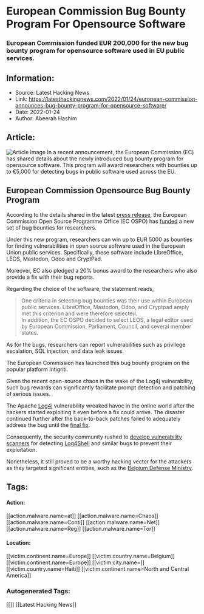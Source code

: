 # European Commission Bug Bounty Program For Opensource Software
### European Commission funded EUR 200,000 for the new bug bounty program for opensource software used in EU public services.

## Information:
+ Source: Latest Hacking News
+ Link: https://latesthackingnews.com/2022/01/24/european-commission-announces-bug-bounty-program-for-opensource-software/
+ Date: 2022-01-24
+ Author: Abeerah Hashim


## Article:
![Article Image](https://latesthackingnews.com/wp-content/uploads/2016/11/bug-bounty.png)
 In a recent announcement, the European Commission (EC) has shared details about the newly introduced bug bounty program for opensource software. This program will award researchers with bounties up to €5,000 for detecting bugs in public software used across the EU.

 European Commission Opensource Bug Bounty Program
-------------------------------------------------

 According to the details shared in the latest [press release](https://ec.europa.eu/info/news/european-commissions-open-source-programme-office-starts-bug-bounties-2022-jan-19_en), the European Commission Open Source Programme Office (EC OSPO) has [funded](https://latesthackingnews.com/2019/01/06/eu-attributes-1-million-to-fund-fossa-bug-bounty-programme/) a new set of bug bounties for researchers.

 Under this new program, researchers can win up to EUR 5000 as bounties for finding vulnerabilities in open source software used in the European Union public services. Specifically, these software include LibreOffice, LEOS, Mastodon, Odoo and CryptPad.

 Moreover, EC also pledged a 20% bonus award to the researchers who also provide a fix with their bug reports.

 Regarding the choice of the software, the statement reads,

 
> One criteria in selecting bug bounties was their use within European public services. LibreOffice, Mastodon, Odoo, and Cryptpad amply met this criterion and were therefore selected.  
>  In addition, the EC OSPO decided to select LEOS, a legal editor used by European Commission, Parliament, Council, and several member states.
> 
> 

 As for the bugs, researchers can report vulnerabilities such as privilege escalation, SQL injection, and data leak issues.

 The European Commission has launched this bug bounty program on the popular platform Intigriti.

 Given the recent open-source chaos in the wake of the Log4j vulnerability, such bug rewards can significantly facilitate prompt detection and patching of serious issues.

 The Apache [Log4j](https://latesthackingnews.com/?s=log4j) vulnerability wreaked havoc in the online world after the hackers started exploiting it even before a fix could arrive. The disaster continued further after the back-to-back patches failed to adequately address the bug until the [final fix](https://latesthackingnews.com/2021/12/30/apache-releases-log4j-2-17-1-fixing-another-code-execution-flaw/).

 Consequently, the security community rushed to [develop vulnerability scanners](https://latesthackingnews.com/2021/12/28/us-cisa-crowdstrike-release-free-log4j-scanners/) for detecting [Log4Shell](https://latesthackingnews.com/2021/12/12/critical-log4shell-zero-day-vulnerability-wreaks-havoc-online/) and similar bugs to prevent their exploitation.

 Nonetheless, it still proved to be a worthy hacking vector for the attackers as they targeted significant entities, such as the [Belgium Defense Ministry](https://latesthackingnews.com/2021/12/22/hackers-targeted-belgium-defense-ministry-exploiting-log4j-bug/).

   


## Tags:

#### Action:
[[action.malware.name=at]] [[action.malware.name=Chaos]] [[action.malware.name=Conti]] [[action.malware.name=Net]] [[action.malware.name=Reg]] [[action.malware.name=Tor]]

#### Location:
[[victim.continent.name=Europe]] [[victim.country.name=Belgium]] [[victim.continent.name=Europe]] [[victim.city.name=]] [[victim.country.name=Haiti]] [[victim.continent.name=North and Central America]]

### Autogenerated Tags:
[[]] [[Latest Hacking News]]

